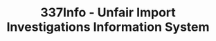 ---
bigquery: https://console.cloud.google.com/bigquery?p=patents-public-data&d=usitc_investigations&page=dataset&project=sheets-management-319211
citation: US International Trade Commission 337Info Unfair Import Investigations Information
  System
contributors: US International Trade Comission
cost: None
description: US International Trade Commission 337Info Unfair Import Investigations
  Information System contains data on investigations done under Section 337. Section
  337 declares the infringement of certain statutory intellectual property rights
  and other forms of unfair competition in import trade to be unlawful practices.
  Most Section 337 investigations involve allegations of patent or registered trademark
  infringement.
documentation: FAQ and tutorial available on the site
last_edit: 04/10/2022, 19:40:22
location: https://pubapps2.usitc.gov/337external/
maintained_by: US International Trade Comission
schema_fields:
- trademarkNumbers
- investigationNo
- finalIdOnViolationDue
- id
- complainant
- investigationType
- invUnfairAct
- scheduledStartDateEvidHear
- patentNumbers
- scheduledEndDateEvidHear
- teoIdDueDate
- gcAttorney
- lastUpdated
- currentStatus
- endDateMarkmanHearing
- finalDetNoViolation
- dateComplaintFiled
- cafcAppeals
- finalIdOnViolationIssue
- respondent
- targetDate
- issueDateOtherNonFinal
- title
- teoIdIssueDate
- ouiiAttorney
- patentNumber
- currentActiveALJ
- copyrightNumbers
- investigationTermDate
- htsNumbers
- docketNo
- finalDetViolation
- dateCreated
- actualEndDateEvidHear
- aljAssigned
- ouiiParticipation
- dateOfPublicationFrNotice
- publication_number
- teoProceedingInvolved
- teoReliefGranted
- internalRemand
- startDateMarkmanHearing
- actualStartDateEvidHear
- markmanHearing
shortname: unfair_import_investigations
tags:
- import
- legal
- trade
timeframe: 2008-2021 (prior to 2008 downloadable as a JSON file)
title: 337Info - Unfair Import Investigations Information System
uuid: 2721f5ec-e599-4890-9265-9706719fc71e
---